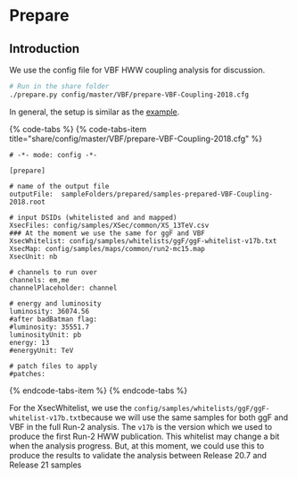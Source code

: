 # Prepare

## Introduction

We use the config file for VBF HWW coupling analysis for discussion.  

```bash
# Run in the share folder
./prepare.py config/master/VBF/prepare-VBF-Coupling-2018.cfg
```

In general, the setup is similar as the [example](../../prepare.md).

{% code-tabs %}
{% code-tabs-item title="share/config/master/VBF/prepare-VBF-Coupling-2018.cfg" %}
```text
# -*- mode: config -*-

[prepare]

# name of the output file
outputFile:  sampleFolders/prepared/samples-prepared-VBF-Coupling-2018.root

# input DSIDs (whitelisted and and mapped)
XsecFiles: config/samples/XSec/common/XS_13TeV.csv
### At the moment we use the same for ggF and VBF
XsecWhitelist: config/samples/whitelists/ggF/ggF-whitelist-v17b.txt
XsecMap: config/samples/maps/common/run2-mc15.map
XsecUnit: nb

# channels to run over
channels: em,me
channelPlaceholder: channel

# energy and luminosity
luminosity: 36074.56
#after badBatman flag:
#luminosity: 35551.7
luminosityUnit: pb
energy: 13
#energyUnit: TeV

# patch files to apply
#patches: 

```
{% endcode-tabs-item %}
{% endcode-tabs %}

For the XsecWhitelist, we use the `config/samples/whitelists/ggF/ggF-whitelist-v17b.txt`because we will use the same samples for both ggF and VBF in the full Run-2 analysis. The `v17b` is the version which we used to produce the first Run-2 HWW publication. This whitelist may change a bit when the analysis progress. But, at this moment, we could use this to produce the results to validate the analysis between Release 20.7 and Release 21 samples




